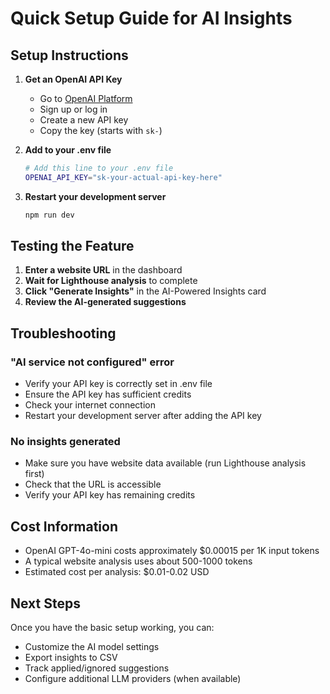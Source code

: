 # Quick Setup Guide for AI Insights

## Setup Instructions

1. **Get an OpenAI API Key**
   - Go to [OpenAI Platform](https://platform.openai.com/api-keys)
   - Sign up or log in
   - Create a new API key
   - Copy the key (starts with `sk-`)

2. **Add to your .env file**
   ```bash
   # Add this line to your .env file
   OPENAI_API_KEY="sk-your-actual-api-key-here"
   ```

3. **Restart your development server**
   ```bash
   npm run dev
   ```

## Testing the Feature

1. **Enter a website URL** in the dashboard
2. **Wait for Lighthouse analysis** to complete
3. **Click "Generate Insights"** in the AI-Powered Insights card
4. **Review the AI-generated suggestions**

## Troubleshooting

### "AI service not configured" error
- Verify your API key is correctly set in .env file
- Ensure the API key has sufficient credits
- Check your internet connection
- Restart your development server after adding the API key

### No insights generated
- Make sure you have website data available (run Lighthouse analysis first)
- Check that the URL is accessible
- Verify your API key has remaining credits

## Cost Information

- OpenAI GPT-4o-mini costs approximately $0.00015 per 1K input tokens
- A typical website analysis uses about 500-1000 tokens
- Estimated cost per analysis: $0.01-0.02 USD

## Next Steps

Once you have the basic setup working, you can:
- Customize the AI model settings
- Export insights to CSV
- Track applied/ignored suggestions
- Configure additional LLM providers (when available)
